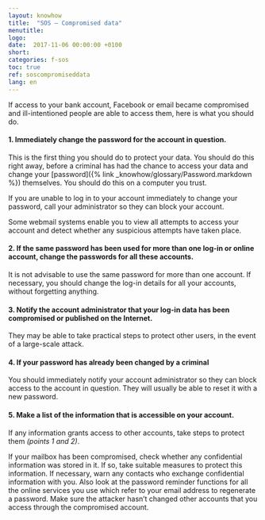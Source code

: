 ```yaml
---
layout: knowhow
title:  "SOS – Compromised data"
menutitle:
logo:
date:  2017-11-06 00:00:00 +0100
short:
categories: f-sos
toc: true
ref: soscompromiseddata
lang: en
---
```


If access to your bank account, Facebook or email became compromised and ill-intentioned people are able to access them, here is what you should do.

#### 1. Immediately change the password for the account in question.
This is the first thing you should do to protect your data. You should do this right away, before a criminal has had the chance to access your data and change your [password]({% link _knowhow/glossary/Password.markdown %}) themselves. You should do this on a computer you trust.

If you are unable to log in to your account immediately to change your password, call your administrator so they can block your account.

Some webmail systems enable you to view all attempts to access your account and detect whether any suspicious attempts have taken place.
 
#### 2. If the same password has been used for more than one log-in or online account, change the passwords for all these accounts.
It is not advisable to use the same password for more than one account. If necessary, you should change the log-in details for all your accounts, without forgetting anything.
 
#### 3. Notify the account administrator that your log-in data has been compromised or published on the Internet.
They may be able to take practical steps to protect other users, in the event of a large-scale attack.
 
#### 4. If your password has already been changed by a criminal
You should immediately notify your account administrator so they can block access to the account in question. They will usually be able to reset it with a new password.
 
#### 5. Make a list of the information that is accessible on your account.
If any information grants access to other accounts, take steps to protect them *(points 1 and 2)*.

If your mailbox has been compromised, check whether any confidential information was stored in it. If so, take suitable measures to protect this information. If necessary, warn any contacts who exchange confidential information with you. Also look at the password reminder functions for all the online services you use which refer to your email address to regenerate a password. Make sure the attacker hasn’t changed other accounts that you access through the compromised account.
